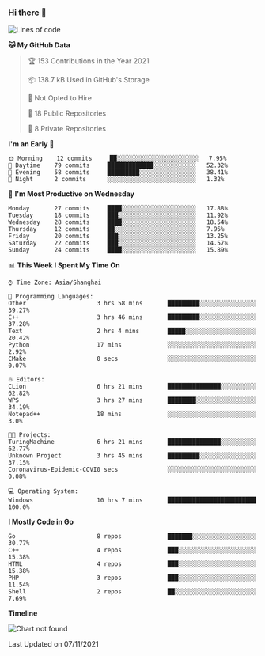 ### Hi there 👋

<!--
**pinelliar/pinelliar** is a ✨ _special_ ✨ repository because its `README.md` (this file) appears on your GitHub profile.

Here are some ideas to get you started:

- 🔭 I’m currently working on ...
- 🌱 I’m currently learning ...
- 👯 I’m looking to collaborate on ...
- 🤔 I’m looking for help with ...
- 💬 Ask me about ...
- 📫 How to reach me: ...
- 😄 Pronouns: ...
- ⚡ Fun fact: ...
-->

<!--START_SECTION:waka-->
![Lines of code](https://img.shields.io/badge/From%20Hello%20World%20I%27ve%20Written-104920%20lines%20of%20code-blue)

**🐱 My GitHub Data** 

> 🏆 153 Contributions in the Year 2021
 > 
> 📦 138.7 kB Used in GitHub's Storage 
 > 
> 🚫 Not Opted to Hire
 > 
> 📜 18 Public Repositories 
 > 
> 🔑 8 Private Repositories  
 > 
**I'm an Early 🐤** 

```text
🌞 Morning    12 commits     ██░░░░░░░░░░░░░░░░░░░░░░░   7.95% 
🌆 Daytime    79 commits     █████████████░░░░░░░░░░░░   52.32% 
🌃 Evening    58 commits     █████████░░░░░░░░░░░░░░░░   38.41% 
🌙 Night      2 commits      ░░░░░░░░░░░░░░░░░░░░░░░░░   1.32%

```
📅 **I'm Most Productive on Wednesday** 

```text
Monday       27 commits     ████░░░░░░░░░░░░░░░░░░░░░   17.88% 
Tuesday      18 commits     ███░░░░░░░░░░░░░░░░░░░░░░   11.92% 
Wednesday    28 commits     ████░░░░░░░░░░░░░░░░░░░░░   18.54% 
Thursday     12 commits     ██░░░░░░░░░░░░░░░░░░░░░░░   7.95% 
Friday       20 commits     ███░░░░░░░░░░░░░░░░░░░░░░   13.25% 
Saturday     22 commits     ███░░░░░░░░░░░░░░░░░░░░░░   14.57% 
Sunday       24 commits     ████░░░░░░░░░░░░░░░░░░░░░   15.89%

```


📊 **This Week I Spent My Time On** 

```text
⌚︎ Time Zone: Asia/Shanghai

💬 Programming Languages: 
Other                    3 hrs 58 mins       █████████░░░░░░░░░░░░░░░░   39.27% 
C++                      3 hrs 46 mins       █████████░░░░░░░░░░░░░░░░   37.28% 
Text                     2 hrs 4 mins        █████░░░░░░░░░░░░░░░░░░░░   20.42% 
Python                   17 mins             ░░░░░░░░░░░░░░░░░░░░░░░░░   2.92% 
CMake                    0 secs              ░░░░░░░░░░░░░░░░░░░░░░░░░   0.07%

🔥 Editors: 
CLion                    6 hrs 21 mins       ███████████████░░░░░░░░░░   62.82% 
WPS                      3 hrs 27 mins       ████████░░░░░░░░░░░░░░░░░   34.19% 
Notepad++                18 mins             ░░░░░░░░░░░░░░░░░░░░░░░░░   3.0%

🐱‍💻 Projects: 
TuringMachine            6 hrs 21 mins       ███████████████░░░░░░░░░░   62.77% 
Unknown Project          3 hrs 45 mins       █████████░░░░░░░░░░░░░░░░   37.15% 
Coronavirus-Epidemic-COVI0 secs              ░░░░░░░░░░░░░░░░░░░░░░░░░   0.08%

💻 Operating System: 
Windows                  10 hrs 7 mins       █████████████████████████   100.0%

```

**I Mostly Code in Go** 

```text
Go                       8 repos             ███████░░░░░░░░░░░░░░░░░░   30.77% 
C++                      4 repos             ███░░░░░░░░░░░░░░░░░░░░░░   15.38% 
HTML                     4 repos             ███░░░░░░░░░░░░░░░░░░░░░░   15.38% 
PHP                      3 repos             ███░░░░░░░░░░░░░░░░░░░░░░   11.54% 
Shell                    2 repos             ██░░░░░░░░░░░░░░░░░░░░░░░   7.69%

```


**Timeline**

![Chart not found](https://raw.githubusercontent.com/pinelliar/pinelliar/main/charts/bar_graph.png) 


 Last Updated on 07/11/2021
<!--END_SECTION:waka-->
